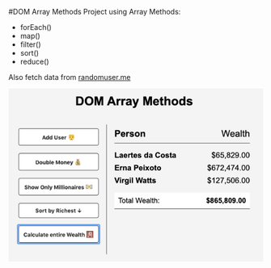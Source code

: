 #DOM Array Methods
Project using Array Methods:

* forEach()
* map()
* filter()
* sort()
* reduce()

Also fetch data from [randomuser.me](https://randomuser.me)

![](docs/dom-array-methods.png)